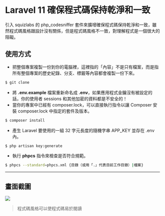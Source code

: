 # Laravel 11 確保程式碼保持乾淨和一致

引入 squizlabs 的 php_codesniffer 套件來擴增確保程式碼保持乾淨和一致，雖然程式碼風格跟設計沒有關係，但是程式碼風格不一致，對理解程式是一個很大的阻礙。

## 使用方式
- 把整個專案複製一份到你的電腦裡，這裡指的「內容」不是只有檔案，而是指所有整個專案的歷史紀錄、分支、標籤等內容都會複製一份下來。
```sh
$ git clone
```
- 將 __.env.example__ 檔案重新命名成 __.env__，如果應用程式金鑰沒有被設定的話，你的使用者 sessions 和其他加密的資料都是不安全的！
- 當你的專案中已經有 composer.lock，可以直接執行指令以讓 Composer 安裝 composer.lock 中指定的套件及版本。
```sh
$ composer install
```
- 產生 Laravel 要使用的一組 32 字元長度的隨機字串 APP_KEY 並存在 .env 內。
```sh
$ php artisan key:generate
```
- 執行 __phpcs__ 指令來檢查是否符合規範。
```sh
$ phpcs --standard=phpcs.xml {目錄（或用「.」代表目前工作目錄）|檔案}
```

----

## 畫面截圖
![](https://i.imgur.com/sGjNxeJ.png)
> 程式碼風格可以使程式碼易於閱讀
